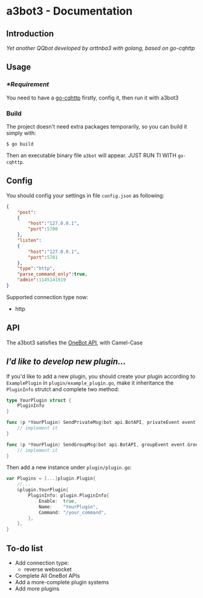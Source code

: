 # a3bot3 - Documentation

## Introduction

_Yet another QQbot developed by arttnba3 with golang, based on go-cqhttp_

## Usage

### _*Requirement_

You need to have a [go-cqhttp](https://github.com/Mrs4s/go-cqhttp) firstly, config it, then run it with a3bot3

### Build

The project doesn't need extra packages temporarily, so you can build it simply with:

```shell
$ go build
```

Then an executable binary file `a3bot` will appear. JUST RUN TI WITH `go-cqhttp`.

## Config

You should config your settings in file `config.json` as following:

```json
{
    "post":
    {
        "host":"127.0.0.1",
        "port":5700
    },
    "listen":
    {
        "host":"127.0.0.1",
        "port":5701
    },
    "type":"http",
    "parse_command_only":true,
    "admin":1145141919
}
```

Supported connection type now:

- http

## API

The a3bot3 satisfies the [OneBot API](https://onebot.dev/), with Camel-Case

## _I'd like to develop new plugin..._

If you'd like to add a new plugin, you should create your plugin according to `ExamplePlugin` in `plugin/example_plugin.go`, make it inheritance the `PluginInfo` strutct and complete two method:

```go
type YourPlugin struct {
	PluginInfo
}

func (p *YourPlugin) SendPrivateMsg(bot api.BotAPI, privateEvent event.PrivateEvent, messages []string) int {
	// implement it
}

func (p *YourPlugin) SendGroupMsg(bot api.BotAPI, groupEvent event.GroupEvent, messages []string) int {
	// implement it
}
```

Then add a new instance under `plugin/plugin.go`:

```go
var Plugins = [...]plugin.Plugin{
    //...
	&plugin.YourPlugin{
		PluginInfo: plugin.PluginInfo{
			Enable:  true,
			Name:    "YourPlugin",
			Command: "/your_command",
		},
	},
}
```

## To-do list

- Add connection type:
  - reverse websocket
- Complete All OneBot APIs
- Add a more-complete plugin systems
- Add more plugins
